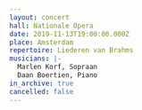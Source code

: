 ```yaml
---
layout: concert
hall: Nationale Opera
date: 2019-11-13T19:00:00.000Z
place: Amsterdam
repertoire: Liederen van Brahms
musicians: |-
  Marlen Korf, Sopraan
  Daan Boertien, Piano
in_archive: true
cancelled: false
---
```

